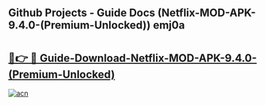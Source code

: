 ## Github Projects - Guide Docs (Netflix-MOD-APK-9.4.0-(Premium-Unlocked)) emj0a

# <h2><a href="https://apkcomod.com?title=Netflix-MOD-APK-9.4.0-(Premium-Unlocked)">🔗👉 🔴 Guide-Download-Netflix-MOD-APK-9.4.0-(Premium-Unlocked) </a></h2>

[![acn](https://github.com/user-attachments/assets/0f9c940e-d8b0-45ae-aac7-cd30a18b3e1c)](https://apkcomod.com?title=Netflix-MOD-APK-9.4.0-(Premium-Unlocked))
